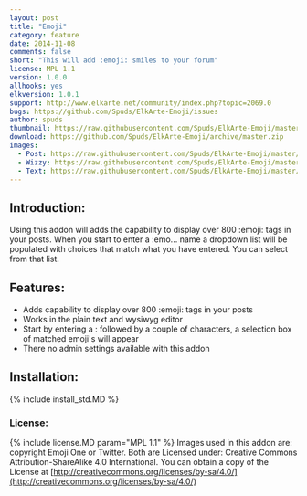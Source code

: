 ```yaml
---
layout: post
title: "Emoji"
category: feature
date: 2014-11-08
comments: false
short: "This will add :emoji: smiles to your forum"
license: MPL 1.1
version: 1.0.0
allhooks: yes
elkversion: 1.0.1
support: http://www.elkarte.net/community/index.php?topic=2069.0
bugs: https://github.com/Spuds/ElkArte-Emoji/issues
author: spuds
thumbnail: https://raw.githubusercontent.com/Spuds/ElkArte-Emoji/master/sample_images/post.jpg
download: https://github.com/Spuds/ElkArte-Emoji/archive/master.zip
images:
  - Post: https://raw.githubusercontent.com/Spuds/ElkArte-Emoji/master/sample_images/post.jpg
  - Wizzy: https://raw.githubusercontent.com/Spuds/ElkArte-Emoji/master/sample_images/wizzy.jpg
  - Text: https://raw.githubusercontent.com/Spuds/ElkArte-Emoji/master/sample_images/text.jpg
---
```


## Introduction:
Using this addon will adds the capability to display over 800 :emoji: tags in your posts.  When you start to enter a :emo... name a dropdown list will be populated with choices that match what you have entered.  You can select from that list. 

## Features:

-  Adds capability to display over 800 :emoji: tags in your posts
-  Works in the plain text and wysiwyg editor
-  Start by entering a : followed by a couple of characters, a selection box of matched emoji's will appear
-  There no admin settings available with this addon

## Installation:
{% include install_std.MD %}

### License:
{% include license.MD param="MPL 1.1" %}
Images used in this addon are:
copyright Emoji One or Twitter.  Both are Licensed under: Creative Commons Attribution-ShareAlike 4.0 International. You can obtain a copy of the License at [http://creativecommons.org/licenses/by-sa/4.0/](http://creativecommons.org/licenses/by-sa/4.0/)